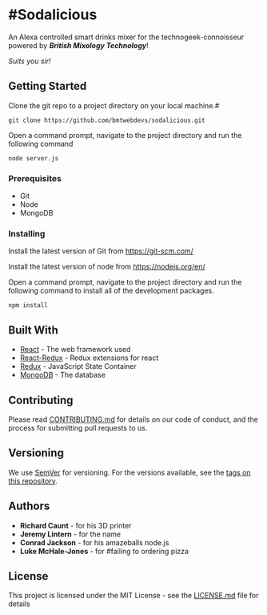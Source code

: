 # #Sodalicious

An Alexa controlled smart drinks mixer for the technogeek-connoisseur powered by ***British Mixology Technology***! 

*Suits you sir!*

## Getting Started

Clone the git repo to a project directory on your local machine.#

```
git clone https://github.com/bmtwebdevs/sodalicious.git
```

Open a command prompt, navigate to the project directory and run the following command

```
node server.js
```

### Prerequisites

* Git
* Node
* MongoDB

### Installing

Install the latest version of Git from https://git-scm.com/

Install the latest version of node from https://nodejs.org/en/

Open a command prompt, navigate to the project directory and run the following command to install all of the development packages.

```
npm install
```

## Built With

* [React](https://facebook.github.io/react/) - The web framework used
* [React-Redux](https://github.com/reactjs/react-redux) - Redux extensions for react 
* [Redux](http://redux.js.org/) - JavaScript State Container
* [MongoDB](https://www.mongodb.com/) - The database

## Contributing

Please read [CONTRIBUTING.md](https://gist.github.com/PurpleBooth/b24679402957c63ec426) for details on our code of conduct, and the process for submitting pull requests to us.

## Versioning

We use [SemVer](http://semver.org/) for versioning. For the versions available, see the [tags on this repository](https://github.com/your/project/tags). 

## Authors

* **Richard Caunt** - for his 3D printer
* **Jeremy Lintern** - for the name
* **Conrad Jackson** - for his amazeballs node.js
* **Luke McHale-Jones** - for #failing to ordering pizza

## License

This project is licensed under the MIT License - see the [LICENSE.md](LICENSE.md) file for details
